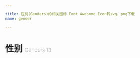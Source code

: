 ```yaml
---

title: 性别(Genders)的相关图标 Font Awesome Icon转svg、png下载
name: gender

---
```


# 性别  <small style="font-size: 60%;font-weight: 100">Genders <span class="badge-secondary badge">13</span> </small>

<search tag="gender" :max="0"/>


